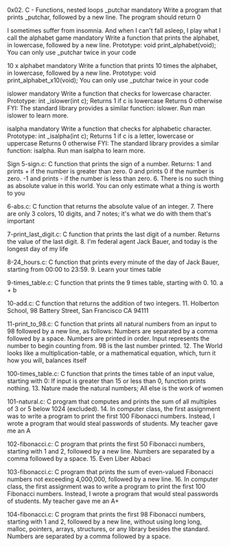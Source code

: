 0x02. C - Functions, nested loops
_putchar mandatory Write a program that prints _putchar, followed by a new line.
The program should return 0

I sometimes suffer from insomnia. And when I can't fall asleep, I play what I call the alphabet game mandatory Write a function that prints the alphabet, in lowercase, followed by a new line.
Prototype: void print_alphabet(void); You can only use _putchar twice in your code

10 x alphabet mandatory Write a function that prints 10 times the alphabet, in lowercase, followed by a new line.
Prototype: void print_alphabet_x10(void); You can only use _putchar twice in your code

islower mandatory Write a function that checks for lowercase character.
Prototype: int _islower(int c); Returns 1 if c is lowercase Returns 0 otherwise FYI: The standard library provides a similar function: islower. Run man islower to learn more.

isalpha mandatory Write a function that checks for alphabetic character.
Prototype: int _isalpha(int c); Returns 1 if c is a letter, lowercase or uppercase Returns 0 otherwise FYI: The standard library provides a similar function: isalpha. Run man isalpha to learn more.

Sign
5-sign.c: C function that prints the sign of a number. Returns: 1 and prints + if the number is greater than zero. 0 and prints 0 if the number is zero. -1 and prints - if the number is less than zero. 6. There is no such thing as absolute value in this world. You can only estimate what a thing is worth to you

6-abs.c: C function that returns the absolute value of an integer. 7. There are only 3 colors, 10 digits, and 7 notes; it's what we do with them that's important

7-print_last_digit.c: C function that prints the last digit of a number. Returns the value of the last digit. 8. I'm federal agent Jack Bauer, and today is the longest day of my life

8-24_hours.c: C function that prints every minute of the day of Jack Bauer, starting from 00:00 to 23:59. 9. Learn your times table

9-times_table.c: C function that prints the 9 times table, starting with 0. 10. a + b

10-add.c: C function that returns the addition of two integers. 11. Holberton School, 98 Battery Street, San Francisco CA 94111

11-print_to_98.c: C function that prints all natural numbers from an input to 98 followed by a new line, as follows: Numbers are separated by a comma followed by a space. Numbers are printed in order. Input represents the number to begin counting from. 98 is the last number printed. 12. The World looks like a multiplication-table, or a mathematical equation, which, turn it how you will, balances itself

100-times_table.c: C function that prints the times table of an input value, starting with 0: If input is greater than 15 or less than 0, function prints nothing. 13. Nature made the natural numbers; All else is the work of women

101-natural.c: C program that computes and prints the sum of all multiples of 3 or 5 below 1024 (excluded). 14. In computer class, the first assignment was to write a program to print the first 100 Fibonacci numbers. Instead, I wrote a program that would steal passwords of students. My teacher gave me an A

102-fibonacci.c: C program that prints the first 50 Fibonacci numbers, starting with 1 and 2, followed by a new line. Numbers are separated by a comma followed by a space. 15. Even Liber Abbaci

103-fibonacci.c: C program that prints the sum of even-valued Fibonacci numbers not exceeding 4,000,000, followed by a new line. 16. In computer class, the first assignment was to write a program to print the first 100 Fibonacci numbers. Instead, I wrote a program that would steal passwords of students. My teacher gave me an A+

104-fibonacci.c: C program that prints the first 98 Fibonacci numbers, starting with 1 and 2, followed by a new line, without using long long, malloc, pointers, arrays, structures, or any library besides the standard. Numbers are separated by a comma followed by a space.
